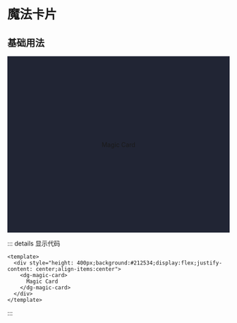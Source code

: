 # 魔法卡片

## 基础用法

<div class="example">
  <div style="height: 400px;background:#212534;display:flex;justify-content: center;align-items:center">
    <dg-magic-card>
      Magic Card
    </dg-magic-card>
  </div>
</div>

::: details 显示代码

```vue
<template>
  <div style="height: 400px;background:#212534;display:flex;justify-content: center;align-items:center">
    <dg-magic-card>
      Magic Card
    </dg-magic-card>
  </div>
</template>
```

:::


